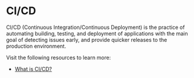 # CI/CD

CI/CD (Continuous Integration/Continuous Deployment) is the practice of automating building, testing, and deployment of applications with the main goal of detecting issues early, and provide quicker releases to the production environment.

Visit the following resources to learn more:

- [What is CI/CD?](https://about.gitlab.com/topics/ci-cd/)
